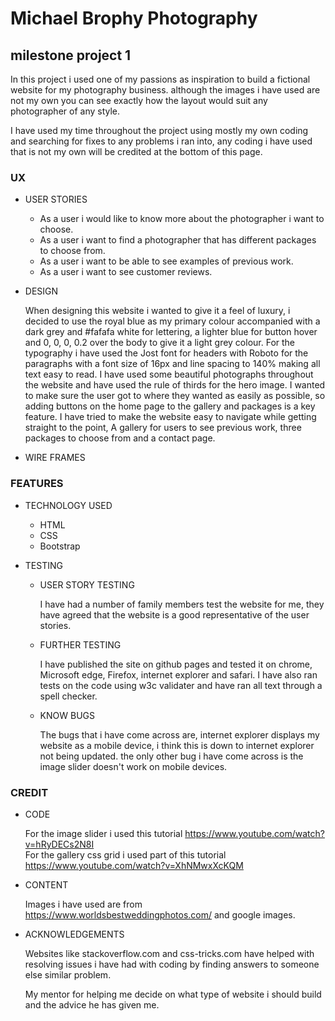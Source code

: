 # Michael Brophy Photography

## milestone project 1

In this project i used one of my passions as inspiration to build a fictional website for my photography business.
although the images i have used are not my own you can see exactly how the layout would suit any photographer of any style.

I have used my time throughout the project using mostly my own coding and searching for fixes to any problems i ran into, any coding 
i have used that is not my own will be credited at the bottom of this page.

### UX

* USER STORIES
  *  As a user i would like to know more about the photographer i want to choose.
  *  As a user i want to find a photographer that has different packages to choose from.
  *  As a user i want to be able to see examples of previous work.
  *  As a user i want to see customer reviews.

* DESIGN
  
    When designing this website i wanted to give it a feel of luxury, i decided to use the royal blue as my primary colour accompanied with a dark grey and #fafafa white for lettering, a lighter blue for button hover and 0, 0, 0, 0.2 over the body to give it a light grey colour. For the typography i have used the Jost font for headers with Roboto for the paragraphs with a font size of 16px and line spacing to 140% making all text easy to read. I have used some beautiful photographs throughout the website and have used the rule of thirds for the hero image. I wanted to make sure the user got to where they wanted as easily as possible, so adding buttons on the home page to the gallery and packages is a key feature. I have tried to make the website easy to navigate while getting straight to the point, A gallery for users to see previous work, three packages to choose from and a contact page. 

* WIRE FRAMES

### FEATURES

 * TECHNOLOGY USED
   
   * HTML
   * CSS
   * Bootstrap

 * TESTING

   * USER STORY TESTING
     
     I have had a number of family members test the website for me, they have agreed that the website is a good representative of the user stories. 

   * FURTHER TESTING

     I have published the site on github pages and tested it on chrome, Microsoft edge, Firefox, internet explorer and safari. I have also ran tests on the code using w3c validater and have ran all text through a spell checker.

   * KNOW BUGS

      The bugs that i have come across are, internet explorer displays my website as a mobile device, i think this is down to internet explorer not being updated. the only other bug i have come across is the image slider doesn't work on mobile devices. 

### CREDIT

 * CODE
 
   For the image slider i used this tutorial https://www.youtube.com/watch?v=hRyDECs2N8I <br>
   For the gallery css grid i used part of this tutorial https://www.youtube.com/watch?v=XhNMwxXcKQM

 * CONTENT

    Images i have used are from https://www.worldsbestweddingphotos.com/ and google images.<br>


 * ACKNOWLEDGEMENTS

   Websites like stackoverflow.com and css-tricks.com have helped with resolving issues i have had with coding by finding answers to someone else similar problem.<br>

   My mentor for helping me decide on what type of website i should build and the advice he has given me. 